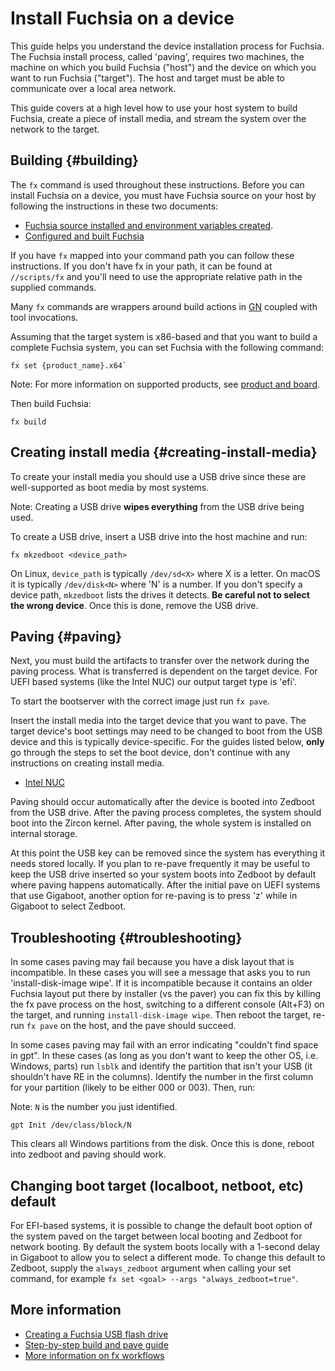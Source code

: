 # Install Fuchsia on a device

This guide helps you understand the device installation process for Fuchsia.
The Fuchsia install process, called 'paving', requires two machines, the machine
on which you build Fuchsia ("host") and the device on which you want to run
Fuchsia ("target"). The host and target must be able to communicate over a local
area network.

This guide covers at a high level how to use your host system
to build Fuchsia, create a piece of install media, and stream
the system over the network to the target.


## Building {#building}

The `fx` command is used throughout these instructions. Before you can
install Fuchsia on a device, you must have Fuchsia source on your host by
following the instructions in these two documents:

 * [Fuchsia source installed and environment variables created](/docs/get-started/get_fuchsia_source.md).
 * [Configured and built Fuchsia](/docs/get-started/build_fuchsia.md)

If you have `fx` mapped into your command path you can follow these instructions. If you
don't have fx in your path, it can be found at `//scripts/fx` and you'll need
to use the appropriate relative path in the supplied commands.

Many `fx` commands are wrappers around build actions in [GN](/docs/development/build/concepts/build_system/intro.md)
coupled with tool invocations.

Assuming that the target system is x86-based and that you want to build a
complete Fuchsia system, you can set Fuchsia with the following command:

```
fx set {product_name}.x64`
```

Note: For more information on supported products, see [product and board](/docs/development/build/concepts/build_system/boards_and_products.md).

Then build Fuchsia:

```
fx build
```

## Creating install media {#creating-install-media}

To create your install media you should use a USB drive since these are
well-supported as boot media by most systems.

Note: Creating a USB drive **wipes everything** from the USB drive being used.

To create a USB drive, insert a USB drive into the host machine and run:

```
fx mkzedboot <device_path>
```

On Linux, `device_path` is typically `/dev/sd<X>` where X is a letter. On macOS
it is typically `/dev/disk<N>` where 'N' is a number. If you don't specify a
device path, `mkzedboot` lists the drives it detects. **Be careful
not to select the wrong device**. Once this is done, remove the USB drive.

## Paving {#paving}

Next, you must build the artifacts to transfer over the network during the paving
process. What is transferred is dependent on the target device. For UEFI based
systems (like the Intel NUC) our output target type is 'efi'.

To start the bootserver with the correct image just run `fx pave`.

Insert the install media into the target device that you want to pave. The
target device's boot settings may need to be changed to boot from the USB device
and this is typically device-specific. For the guides listed below, **only** go
through the steps to set the boot device, don't continue with any instructions
on creating install media.

* [Intel NUC](/docs/development/hardware/intel_nuc.md)

Paving should occur automatically after the device is booted into Zedboot from
the USB drive. After the paving process completes, the system should boot into
the Zircon kernel. After paving, the whole system is installed on internal
storage.

At this point the USB key can be removed since the system has
everything it needs stored locally. If you plan to re-pave frequently it may be
useful to keep the USB drive inserted so your system boots into Zedboot by
default where paving happens automatically. After the initial pave on UEFI
systems that use Gigaboot, another option for re-paving is to press 'z' while in
Gigaboot to select Zedboot.


## Troubleshooting {#troubleshooting}

In some cases paving may fail because you have a disk layout that is
incompatible. In these cases you will see a message that asks you to run
'install-disk-image wipe'. If it is incompatible because it contains an older
Fuchsia layout put there by installer (vs the paver) you can fix this by killing
the fx pave process on the host, switching to a different console (Alt+F3) on
the target, and running `install-disk-image wipe`. Then reboot the target,
re-run `fx pave` on the host, and the pave should succeed.

In some cases paving may fail with an error indicating "couldn't find space in
gpt". In these cases (as long as you don't want to keep the other OS, i.e.
Windows, parts) run `lsblk` and identify the partition that isn't your USB (it
shouldn't have RE in the columns). Identify the number in the first column for
your partition (likely to be either 000 or 003). Then, run:

Note: `N` is the number you just identified.

```
gpt Init /dev/class/block/N
```

This clears all Windows partitions from the disk. Once this is done, reboot into
zedboot and paving should work.

## Changing boot target (localboot, netboot, etc) default

For EFI-based systems, it is possible to change the default boot option of the
system paved on the target between local booting and Zedboot for network
booting. By default the system boots locally with a 1-second delay in Gigaboot
to allow you to select a different mode. To change this default to Zedboot,
supply the `always_zedboot` argument when calling your set command, for example
`fx set <goal> --args "always_zedboot=true"`.

## More information

 * [Creating a Fuchsia USB flash drive](/docs/development/hardware/usb_setup.md)
 * [Step-by-step build and pave guide](/docs/development/build/build_and_pave_quickstart.md)
 * [More information on fx workflows](/docs/development/build/fx.md)
